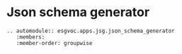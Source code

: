 # Json schema generator

```{eval-rst}
.. automodule:: esgvoc.apps.jsg.json_schema_generator
   :members:
   :member-order: groupwise
```
